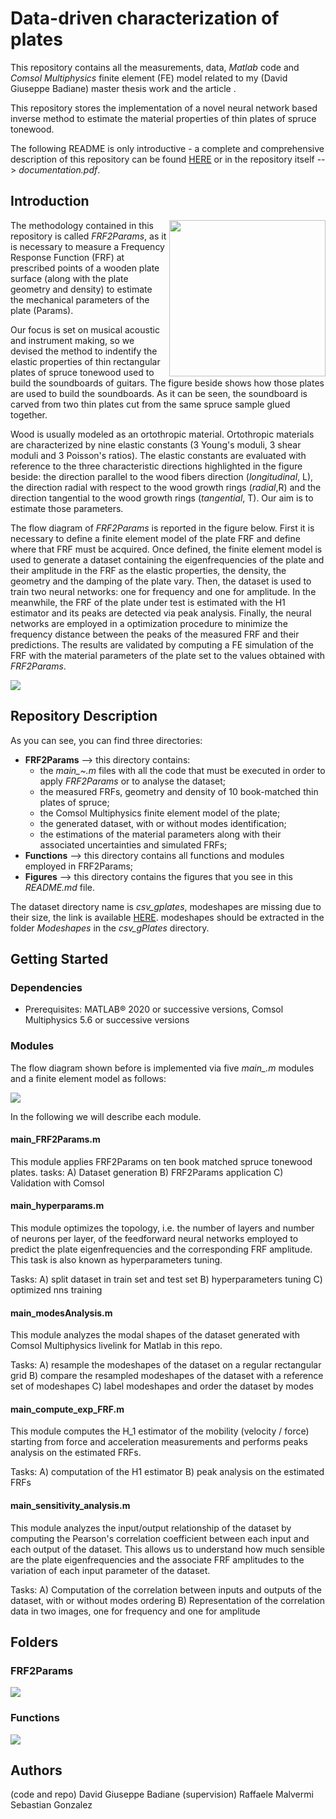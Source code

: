 # Data-driven characterization of plates
This repository contains all the measurements, data, *Matlab* code and *Comsol Multiphysics* finite element (FE) model related to my (David Giuseppe Badiane) master thesis work and the article <!-- *"A neural network-based method for spruce tonewood characterization", Journal of Acoustic Society of America (JASA)* (David Giuseppe Badiane, Raffaele Malvermi, Sebastian Gonzalez, Fabio Antonacci, Augusto Sarti)
-->.

This repository stores the implementation of a novel neural network based inverse method to estimate the material properties of thin plates of spruce tonewood. 

The following README is only introductive - a complete and comprehensive description of this repository can be found [HERE](https://drive.google.com/file/d/16TtDSVASsElo3O6E2Eg_PLCec_CobRyA/view?usp=sharing) or in the repository itself --> *documentation.pdf*.

## Introduction

  <img align="right" src="/Figures/wood_directions.png" width="250"> The methodology contained in this repository is called *FRF2Params*, as it is necessary to measure a Frequency Response Function (FRF) at prescribed points of a wooden plate surface (along with the plate geometry and density) to estimate the mechanical parameters of the plate (Params). 

Our focus is set on musical acoustic and instrument making, so we devised the method to indentify the elastic properties of thin rectangular plates of spruce tonewood used to build the soundboards of guitars. The figure beside shows how those plates are used to build the soundboards. As it can be seen, the soundboard is carved from two thin plates cut from the same spruce sample glued together. 

Wood is usually modeled as an ortothropic material. Ortothropic materials are characterized by nine elastic constants (3 Young's moduli, 3 shear moduli and 3 Poisson's ratios). The elastic constants are evaluated with reference to the three characteristic directions highlighted in the figure beside: the direction parallel to the wood fibers direction (*longitudinal*, L), the direction radial with respect to the wood growth rings (*radial*,R) and the direction tangential to the wood growth rings (*tangential*, T). Our aim is to estimate those parameters. 

The flow diagram of *FRF2Params* is reported in the figure below. First it is necessary to define a finite element model of the plate FRF and define where that FRF must be acquired. Once defined, the finite element model is used to generate a dataset containing the eigenfrequencies of the plate and their amplitude in the FRF as the elastic properties, the density, the geometry and the damping of the plate vary. Then, the dataset is used to train two neural networks: one for frequency and one for amplitude. In the meanwhile, the FRF of the plate under test is estimated with the H1 estimator and its peaks are detected via peak analysis. Finally, the neural networks are employed in a optimization procedure to minimize the frequency distance between the peaks of the measured FRF and their predictions. The results are validated by computing a FE simulation of the FRF with the material parameters of the plate set to the values obtained with *FRF2Params*.

<img align="center" src="/Figures/method Flowchart.png">

## Repository Description

As you can see, you can find three directories:
- **FRF2Params** --> this directory contains:
   - the *main_~.m* files with all the code that must be executed in order to apply *FRF2Params* or to analyse the dataset;
   - the measured FRFs, geometry and density of 10 book-matched thin plates of spruce;
   - the Comsol Multiphysics finite element model of the plate;
   - the generated dataset, with or without modes identification;
   - the estimations of the material parameters along with their associated uncertainties and simulated FRFs;
- **Functions** --> this directory contains all functions and modules employed in FRF2Params;
- **Figures** --> this directory contains the figures that you see in this *README.md* file. 

The dataset directory name is *csv_gplates*, modeshapes are missing due to their size, the link is available [HERE](https://drive.google.com/file/d/1pHcqZKaihc7UNpUfCX5Sw652mwhAkiLH/view?usp=drive_link). modeshapes should be extracted in the folder *Modeshapes* in the *csv_gPlates* directory.

## Getting Started

### Dependencies
- Prerequisites: MATLAB® 2020 or successive versions, Comsol Multiphysics 5.6 or successive versions

### Modules
The flow diagram shown before is implemented via five *main_.m* modules and a finite element model as follows:

<img align="center" src="/Figures/code Flowchart.png">

In the following we will describe each module.
#### main_FRF2Params.m
This module applies FRF2Params on ten book matched spruce tonewood plates.
tasks:
A) Dataset generation
B) FRF2Params application
C) Validation with Comsol

#### main_hyperparams.m
This module optimizes the topology, i.e. the number of layers and number of neurons per layer, of the feedforward neural networks employed to predict the plate eigenfrequencies and the corresponding FRF amplitude. This task is also known as hyperparameters tuning. 

Tasks:
A) split dataset in train set and test set
B) hyperparameters tuning
C) optimized nns training

#### main_modesAnalysis.m
This module analyzes the modal shapes of the dataset generated with Comsol Multiphysics livelink for Matlab in this repo.

Tasks:
A) resample the modeshapes of the dataset on a regular rectangular grid
B) compare the resampled modeshapes of the dataset with a reference set of modeshapes
C) label modeshapes and order the dataset by modes

#### main_compute_exp_FRF.m
This module computes the H_1 estimator of the mobility (velocity / force) starting from force and acceleration measurements and performs peaks analysis on the estimated FRFs.

Tasks:
A) computation of the H1 estimator
B) peak analysis on the estimated FRFs

#### main_sensitivity_analysis.m
This module analyzes the input/output relationship of the dataset by computing the Pearson's correlation coefficient between each input and each output of the dataset. This allows us to understand how much sensible are the plate eigenfrequencies and the associate FRF amplitudes to the variation of each input parameter of the dataset.  

Tasks:
A) Computation of the correlation between inputs and outputs of the dataset, with or without modes ordering
B) Representation of the correlation data in two images, one for frequency and one for amplitude
## Folders
### FRF2Params
<img align="center" src="/Figures/FRF2Params_dir_descr.png">

### Functions
<img align="center" src="/Figures/functions_dir_descr.png">

## Authors
(code and repo) David Giuseppe Badiane
(supervision)   Raffaele Malvermi
                Sebastian Gonzalez
